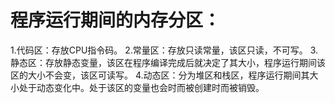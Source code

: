 # 程序运行期间的内存分区：
  1.代码区：存放CPU指令码。
  2.常量区：存放只读常量，该区只读，不可写。
  3.静态区：存放静态变量，该区在程序编译完成后就决定了其大小，程序运行期间该区的大小不会变，该区可读写。
  4.动态区：分为堆区和栈区，程序运行期间其大小处于动态变化中。处于该区的变量也会时而被创建时而被销毁。
